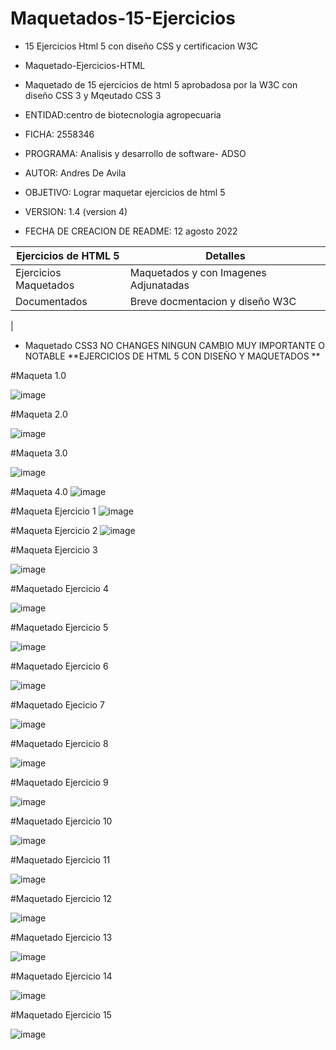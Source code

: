 # Maquetados-15-Ejercicios

- 15 Ejercicios Html 5 con diseño CSS y certificacion W3C
- Maquetado-Ejercicios-HTML

- Maquetado de 15 ejercicios de html 5 aprobadosa por la W3C con diseño CSS 3 y Mqeutado CSS 3

- 	ENTIDAD:centro de biotecnologia agropecuaria
- FICHA: 2558346
-	PROGRAMA: Analisis y desarrollo de software- ADSO
-	AUTOR: Andres De Avila
-	OBJETIVO: Lograr maquetar ejercicios de html 5
-	VERSION: 1.4 (version 4)

-	FECHA DE CREACION DE README: 12 agosto 2022

| Ejercicios de HTML 5| Detalles |
| --- | --- |
| Ejercicios Maquetados  | Maquetados y con Imagenes Adjunatadas  |
| Documentados  | Breve docmentacion y diseño W3C
|

- Maquetado CSS3	NO CHANGES
NINGUN CAMBIO MUY IMPORTANTE O NOTABLE **EJERCICIOS DE HTML 5 CON DISEÑO Y MAQUETADOS **

#Maqueta 1.0

 ![image](https://user-images.githubusercontent.com/110643161/192337569-28c315e9-062c-43b4-a64c-394e37af8233.png)

#Maqueta 2.0

 ![image](https://user-images.githubusercontent.com/110643161/192338459-bfb20f4b-c0ff-406b-9e4b-06a7a32185e6.png)

#Maqueta 3.0  

 ![image](https://user-images.githubusercontent.com/110643161/192338496-f3f51a25-f5f3-47f6-b741-c7ea9991f151.png)

#Maqueta 4.0
 ![image](https://user-images.githubusercontent.com/110643161/192338525-537b50b1-a128-4cc7-afca-8370a29b6347.png)

#Maqueta Ejercicio 1
 ![image](https://user-images.githubusercontent.com/110643161/192338560-e6bd0178-d629-478b-bbff-cd54644e7638.png)

#Maqueta Ejercicio 2
 ![image](https://user-images.githubusercontent.com/110643161/192338582-9bfcb3fa-1344-43bd-8bf4-c00daf5288c9.png)

#Maqueta Ejercicio 3

 ![image](https://user-images.githubusercontent.com/110643161/192338611-5688b214-1ef7-43c5-8d50-3f14c391c0ff.png)

#Maquetado Ejercicio 4

 ![image](https://user-images.githubusercontent.com/110643161/192338629-42f1c12e-16f9-4528-a955-6a55d8a03609.png)

#Maquetado Ejercicio 5

 ![image](https://user-images.githubusercontent.com/110643161/192338655-2215854d-5ef9-4ce3-893f-8b38411e7c1b.png)

#Maquetado Ejercicio 6

 ![image](https://user-images.githubusercontent.com/110643161/192338675-4713b66f-ddf6-43d4-b0bb-9a7d8a4e91f2.png)

#Maquetado Ejecicio 7

 ![image](https://user-images.githubusercontent.com/110643161/192338702-07ac661e-612e-4d49-9ceb-ffd9519315fe.png)

#Maquetado Ejercicio 8

 ![image](https://user-images.githubusercontent.com/110643161/192338722-5107e378-9948-413a-84f6-d2daca78183f.png)

#Maquetado Ejercicio 9

 ![image](https://user-images.githubusercontent.com/110643161/192338748-fd81a7bb-b1c7-45be-8aee-85759295da01.png)

#Maquetado Ejercicio 10

 ![image](https://user-images.githubusercontent.com/110643161/192338782-98fa57e7-61af-4bb4-ba8f-16de56187644.png)

#Maquetado Ejercicio 11

 ![image](https://user-images.githubusercontent.com/110643161/192338812-310a306a-1160-4bb5-8372-814cde3d052b.png)

#Maquetado Ejercicio 12

 ![image](https://user-images.githubusercontent.com/110643161/192338839-78b6412b-f26b-4926-94a1-072f28d4b6b0.png)

#Maquetado Ejercicio 13

 ![image](https://user-images.githubusercontent.com/110643161/192338860-1c7e3eeb-1532-4552-9569-ed24b24128b3.png)

#Maquetado Ejercicio 14

 ![image](https://user-images.githubusercontent.com/110643161/192338888-0bb44669-b601-42da-885d-7721f459b1e7.png)

#Maquetado Ejercicio 15

![image](https://user-images.githubusercontent.com/110643161/192338937-13b1a94b-9c07-479b-a795-016402f0c94e.png)

 
